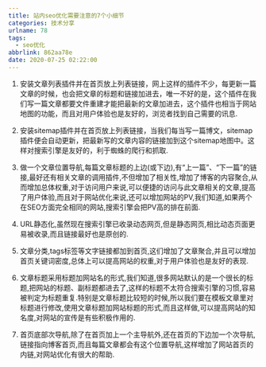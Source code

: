 ```yaml
---
title: 站内seo优化需要注意的7个小细节
categories: 技术分享
urlname: 78
tags:
  - seo优化
abbrlink: 862aa78e
date: 2020-07-25 02:22:00
---
```

1. 安装文章列表插件并在首页放上列表链接，网上这样的插件不少，每更新一篇文章的时候，也会把文章的标题和链接加进去，唯一不好的是，这个插件在我们写一篇文章都要文件重建才能把最新的文章加进去，这个插件也相当于网站地图的功能，而且对用户体验也是友好的，浏览者找到自己需要的讯息.

2. 安装sitemap插件并在首页放上列表链接，当我们每当写一篇博文，sitemap插件便会自动更新，把最新写的文章内容的链接加到这个sitemap地图中。这样对搜索引擎是友好的，利于蜘蛛的爬行和抓取.

3. 做一个文章位置导航,每篇文章标题的上边(或下边),有“上一篇”、“下一篇”的链接,最好还有相关文章的调用插件,不但增加了相关性,增加了博客的内容聚合,从而增加总体权重,对于访问用户来说,可以便捷的访问与此文章相关的文章,提高了用户体验,而且对于网站优化来说,还可以增加网站的PV,我们知道,如果两个在SEO方面完全相同的网站,搜索引擎会把PV高的排在前面.

4. URL静态化,虽然现在搜索引擎已收录动态网页,但是静态网页,相比动态页面更易被收录,而且链接最好也是原创的.

5. 文章分类,tags标签等文字链接都加到首页,这们增加了文章聚合,并且可以增加首页关键词密度,总体上可以提高网站的权重,对于用户体验也是友好的表现.

6. 文章标题采用标题加网站名的形式,我们知道,很多网站默认的是一个很长的标题,把网站的标题、副标题都进去了,这样的标题不太符合搜索引擎的习惯,容易被判定为标题重复.特别是文章标题比较短的时候,所以我们要在模板文章里对标题进行修改,使用文章标题加网站标题的形式,而且这样做,可以提高网站的知名度,对网站的宣传是有些积极作用的.

7. 首页底部次导航,除了在首页加上一个主导航外,还在首页的下边加一个次导航,链接指向博客首页,而且每篇文章都会有这个位置导航,这样增加了网站首页的内链,对网站优化有很大的帮助.